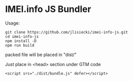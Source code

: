 # IMEI.info JS Bundler

Usage:

```
git clone https://github.com/jlisiecki/imei-info-js.git
cd imei-info-js
npm install -D
npm run build

```

packed file will be placed in "dist/"

Just place in &lt;head&gt; section under GTM code

```
<script src="./dist/bundle.js" defer></script>
```
